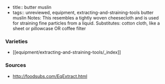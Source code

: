 - title:: butter muslin
- tags:: unreviewed, equipment, extracting-and-straining-tools
butter muslin Notes: This resembles a tightly woven cheesecloth and is used for straining fine particles from a liquid. Substitutes: cotton cloth, like a sheet or pillowcase OR coffee filter

### Varieties
* [[equipment/extracting-and-straining-tools/_index]]

### Sources
* http://foodsubs.com/EqExtract.html
